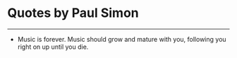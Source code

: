# Quotes by Paul Simon

---

- Music is forever. Music should grow and mature with you, following you right on up until you die.
